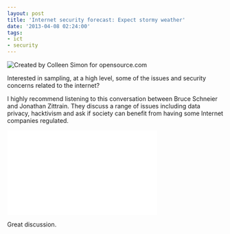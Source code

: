 ```yaml
---
layout: post
title: 'Internet security forecast: Expect stormy weather'
date: '2013-04-08 02:24:00'
tags:
- ict
- security
---
```


![Created by Colleen Simon for opensource.com](https://lh3.googleusercontent.com/jeZzxRUz8GgDQcsvQ5c2nvGBxqsAiepdxBXw-JstVYGv24r5JvDiVE-BWCVPaYFX34eIMc-mt4DLwbWrhoVVxEwyNW9xvuamjYoZxVwDB9d22V4lqT5aEj7dn6-pl80PA4pNU_1CHyguD6-aqxGxDRAi3Um0iMOUxb1cSx8eVDQT-AAFUf5RlWq65vSVdQ6wf5Da8pJeCMkB5uqfS4gPiTIhs06etPpwYMN2E_G1sMC-kxuKvuYeUcLDzcTKKQzSAFSAaFQZ8kTkz5y8x_74QvYX-tQw8GZueP_0ukZOTzmXA5IVwR9c1qhmMKAMmGwWbhC0FYKeedIgJjTrrnZYir5lduBIPAeBTm9YQpC_EZ6OtzyVX2T1ITEgoogKimVxkTtUGHLnFg2ArxwywHUNeSxyC1MIdf3GaXvtRGycs4PFbGTKfBRdiPum_yVTyj8PGfohViSzIOu3TXLIy79wnmToutosk2dwhCtcw2pcmXzPD36YPgrKZ6G8ArGDYcH_4qq9mJbzsJ1opqFORq3cnoGm4cBHoXwImWj4tJ1ImHjgPPum6oBiI81X599zOyLy4xcGQqMAtRJvOP8bkLzZ4KPrnTPYPzTN1Uepy0pvgM0CAZvUtytC8g=w500-h281-no)

Interested in sampling, at a high level, some of the issues and security concerns related to the internet?

I highly recommend listening to this conversation between Bruce Schneier and Jonathan Zittrain. They discuss a range of issues including data privacy,&nbsp;hacktivism and ask if society can benefit from having some Internet companies regulated.

<iframe width="350" height="197" src="//www.youtube.com/embed/8IdQzYuhCHA" frameborder="0" allowfullscreen></iframe>

Great discussion.